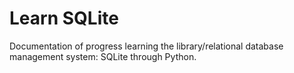 # Learn SQLite

Documentation of progress learning the library/relational database management system: SQLite through Python.
